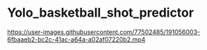 # Yolo_basketball_shot_predictor


https://user-images.githubusercontent.com/77502485/191056003-6fbaaeb2-bc2c-41ac-a64a-a02af07220b2.mp4

